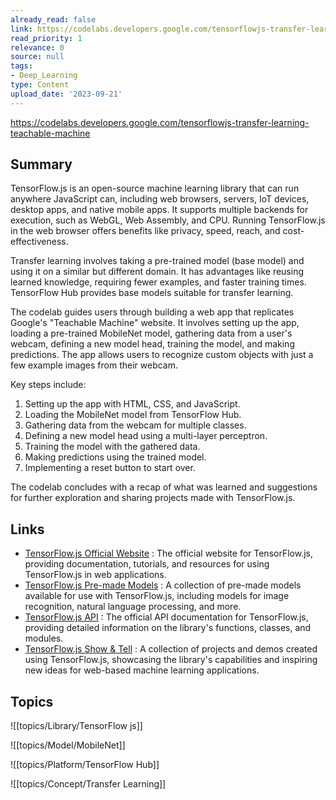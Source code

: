 ```yaml
---
already_read: false
link: https://codelabs.developers.google.com/tensorflowjs-transfer-learning-teachable-machine
read_priority: 1
relevance: 0
source: null
tags:
- Deep_Learning
type: Content
upload_date: '2023-09-21'
---
```


https://codelabs.developers.google.com/tensorflowjs-transfer-learning-teachable-machine
## Summary

TensorFlow.js is an open-source machine learning library that can run anywhere JavaScript can, including web browsers, servers, IoT devices, desktop apps, and native mobile apps. It supports multiple backends for execution, such as WebGL, Web Assembly, and CPU. Running TensorFlow.js in the web browser offers benefits like privacy, speed, reach, and cost-effectiveness.

Transfer learning involves taking a pre-trained model (base model) and using it on a similar but different domain. It has advantages like reusing learned knowledge, requiring fewer examples, and faster training times. TensorFlow Hub provides base models suitable for transfer learning.

The codelab guides users through building a web app that replicates Google's "Teachable Machine" website. It involves setting up the app, loading a pre-trained MobileNet model, gathering data from a user's webcam, defining a new model head, training the model, and making predictions. The app allows users to recognize custom objects with just a few example images from their webcam.

Key steps include:
1. Setting up the app with HTML, CSS, and JavaScript.
2. Loading the MobileNet model from TensorFlow Hub.
3. Gathering data from the webcam for multiple classes.
4. Defining a new model head using a multi-layer perceptron.
5. Training the model with the gathered data.
6. Making predictions using the trained model.
7. Implementing a reset button to start over.

The codelab concludes with a recap of what was learned and suggestions for further exploration and sharing projects made with TensorFlow.js.
## Links

- [TensorFlow.js Official Website](https://www.tensorflow.org/js) : The official website for TensorFlow.js, providing documentation, tutorials, and resources for using TensorFlow.js in web applications.
- [TensorFlow.js Pre-made Models](https://www.tensorflow.org/js/models) : A collection of pre-made models available for use with TensorFlow.js, including models for image recognition, natural language processing, and more.
- [TensorFlow.js API](https://js.tensorflow.org/api/latest/) : The official API documentation for TensorFlow.js, providing detailed information on the library's functions, classes, and modules.
- [TensorFlow.js Show & Tell](https://blog.tensorflow.org/search?label=TensorFlow.js&max-results=20) : A collection of projects and demos created using TensorFlow.js, showcasing the library's capabilities and inspiring new ideas for web-based machine learning applications.

## Topics

![[topics/Library/TensorFlow js]]

![[topics/Model/MobileNet]]

![[topics/Platform/TensorFlow Hub]]

![[topics/Concept/Transfer Learning]]